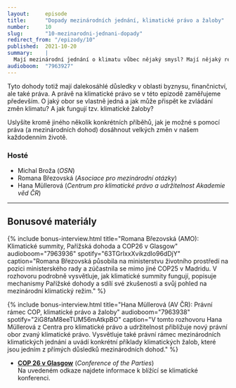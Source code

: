 ```yaml
---
layout:     episode
title:      "Dopady mezinárodních jednání, klimatické právo a žaloby"
number:     10
slug:       "10-mezinarodni-jednani-dopady"
redirect_from: "/epizody/10"
published:  2021-10-20
summary:    |
  Mají mezinárodní jednání o klimatu vůbec nějaký smysl? Mají nějaký reálný dopad? Nebo je to jen prázdné tlachání politiků? Těmito otázkami jsme se nechali vést při nahrávání druhé epizody ze série o mezinárodních jednáních a dohodách.
audioboom:  "7963927"
---
```


Tyto dohody totiž mají dalekosáhlé důsledky v oblasti byznysu, finančnictví, ale také práva. A právě na klimatické právo se v této epizodě zaměřujeme především. O jaký obor se vlastně jedná a jak může přispět ke zvládání změn klimatu? A jak fungují tzv. klimatické žaloby?

Uslyšíte kromě jiného několik konkrétních příběhů, jak je možné s pomocí práva (a mezinárodních dohod) dosáhnout velkých změn v našem každodenním životě.

### Hosté

* Michal Broža (_OSN_)
* Romana Březovská (_Asociace pro mezinárodní otázky_)
* Hana Müllerová (_Centrum pro klimatické právo a udržitelnost Akademie věd ČR_)

---

## Bonusové materiály

<div class="bonus-material" markdown="1">

{% include bonus-interview.html
  title="Romana Březovská (AMO): Klimatické summity, Pařížská dohoda a COP26 v Glasgow"
  audioboom="7963936"
  spotify="63TGrIxxXvikzdIo96dDjY"
  caption="Romana Březovská působila na ministerstvu životního prostředí na pozici ministerského rady a zúčastnila se mimo jiné COP25 v Madridu. V rozhovoru podrobně vysvětluje, jak klimatické summity fungují, popisuje mechanismy Pařížské dohody a sdílí své zkušenosti a svůj pohled na mezinárodní klimatický režim."
%}

{% include bonus-interview.html
  title="Hana Müllerová (AV ČR): Právní rámec COP, klimatické právo a žaloby"
  audioboom="7963938"
  spotify="2iG8faM8eeTUM56mAtkpBO"
  caption="V tomto rozhovoru Hana Müllerová z Centra pro klimatické právo a udržitelnost přibližuje nový právní obor zvaný klimatické právo. Vysvětluje také právní rámec mezinárodních klimatických jednání a uvádí konkrétní příklady klimatických žalob, které jsou jedním z přímých důsledků mezinárodních dohod."
%}

* **[COP 26 v Glasgow](https://ukcop26.org/)** (_Conference of the Parties_)  
  Na uvedeném odkaze najdete informace k blížící se klimatické konferenci.

</div>
